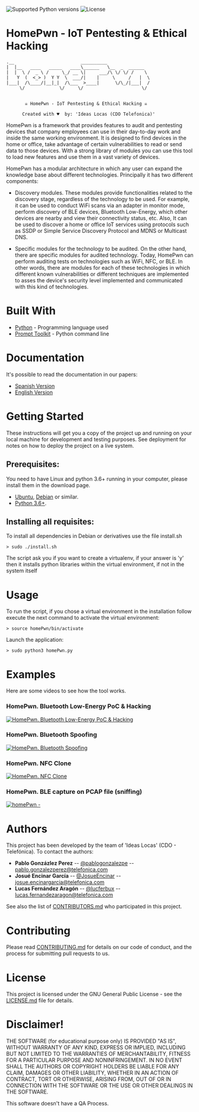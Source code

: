 ![Supported Python versions](https://img.shields.io/badge/python-3.6+-blue.svg?style=flat-square&logo=python)
![License](https://img.shields.io/badge/license-GNU-green.svg?style=flat-square&logo=gnu)

# **HomePwn - IoT Pentesting & Ethical Hacking**

```
.__                         __________                
|  |__   ____   _____   ____\______   \__  _  ______  
|  |  \ /  _ \ /     \_/ __ \|     ___/\ \/ \/ /    \ 
|   Y  (  <_> )  Y Y  \  ___/|    |     \     /   |  \
|___|  /\____/|__|_|  /\___  >____|      \/\_/|___|  /
     \/             \/     \/                      \/ 


       ☠ HomePwn - IoT Pentesting & Ethical Hacking ☠                 

      Created with ♥  by: 'Ideas Locas (CDO Telefonica)'    
```

HomePwn is a framework that provides features to audit and pentesting devices that company employees can use in their day-to-day work and inside the same working environment. It is designed to find devices in the home or office, take advantage of certain vulnerabilities to read or send data to those devices. With a strong library of modules you can use this tool to load new features and use them in a vast variety of devices.

HomePwn has a modular architecture in which any user can expand the knowledge base about different technologies. Principally it has two different components:

* Discovery modules. These modules provide functionalities related to the discovery stage, regardless of the technology to be used. For example, it can be used to conduct WiFi scans via an adapter in monitor mode, perform discovery of BLE devices, Bluetooth Low-Energy, which other devices are nearby and view their connectivity status, etc. Also, It can be used to discover a home or office IoT services using protocols such as SSDP or Simple Service Discovery Protocol and MDNS or Multicast DNS.

* Specific modules for the technology to be audited. On the other hand, there are specific modules for audited technology. Today, HomePwn can perform auditing tests on technologies such as WiFi, NFC, or BLE. In other words, there are modules for each of these technologies in which different known vulnerabilities or different techniques are implemented to asses the device's security level implemented and communicated with this kind of technologies.

# Built With

* [Python](https://www.python.org/download/releases/3.0/) - Programming language used
* [Prompt Toolkit](https://python-prompt-toolkit.readthedocs.io/en/stable/) - Python command line

# Documentation

It's possible to read the documentation in our papers:
* [Spanish Version](https://github.com/ElevenPaths/HomePWN/blob/master/Papers/%5BPAPER%5D%20homepwn_ES_Version%20.pdf)
* [English Version](https://github.com/ElevenPaths/HomePWN/blob/master/Papers/%5BPAPER%5Dhomepwn_ENG.pdf)

# Getting Started

These instructions will get you a copy of the project up and running on your local machine for development and testing purposes. See deployment for notes on how to deploy the project on a live system.

## Prerequisites:

You need to have Linux and python 3.6+ running in your computer, please install them in the download page.

* [Ubuntu](https://ubuntu.com/), [Debian](https://www.debian.org/) or similar.
* [Python 3.6+](https://www.python.org/downloads/).

## Installing all requisites:

To install all dependencies in Debian or derivatives use the file install.sh

```
> sudo ./install.sh
```
The script ask you if you want to create a virtualenv, if your answer is 'y' then it installs python libraries within the virtual environment, if not in the system itself

# Usage

To run the script, if you chose a virtual environment in the installation follow execute the next command to activate the virtual environment:

```
> source homePwn/bin/activate
```

Launch the application:

```
> sudo python3 homePwn.py
```

# Examples

Here are some videos to see how the tool works.

### **HomePwn. Bluetooth Low-Energy PoC & Hacking**
[![HomePwn. Bluetooth Low-Energy PoC & Hacking](https://img.youtube.com/vi/JgbIsP7IGxo/0.jpg)](https://www.youtube.com/watch?v=JgbIsP7IGxo)

### **HomePwn. Bluetooth Spoofing**
[![HomePwn. Bluetooth Spoofing](https://img.youtube.com/vi/o9P1BwlHelM/0.jpg)](https://www.youtube.com/watch?v=o9P1BwlHelM)

### **HomePwn. NFC Clone**
[![HomePwn. NFC Clone](https://img.youtube.com/vi/ZLas04ZCTLU/0.jpg)](https://www.youtube.com/watch?v=ZLas04ZCTLU)

### **HomePwn. BLE capture on PCAP file (sniffing)**
[![homePwn -](https://img.youtube.com/vi/vw9nr584PJQ/0.jpg)](https://www.youtube.com/watch?v=vw9nr584PJQ)

# Authors

This project has been developed by the team of 'Ideas Locas' (CDO - Telefónica). To contact the authors:

* **Pablo Gonzázlez Perez** -- [@pablogonzalezpe](https://twitter.com/pablogonzalezpe) -- pablo.gonzalezperez@telefonica.com
* **Josué Encinar García** -- [@JosueEncinar](https://twitter.com/JosueEncinar) -- josue.encinargarcia@telefonica.com
* **Lucas Fernández Aragón** --  [@lucferbux](https://twitter.com/lucferbux) -- lucas.fernandezaragon@telefonica.com

See also the list of [CONTRIBUTORS.md](CONTRIBUTORS.md) who participated in this project.


# Contributing

Please read [CONTRIBUTING.md](CONTRIBUTING.md) for details on our code of conduct, and the process for submitting pull requests to us.


# License

This project is licensed under the GNU General Public License - see the [LICENSE.md](LICENSE.md) file for details.

# Disclaimer!

THE SOFTWARE (for educational purpose only) IS PROVIDED "AS IS", WITHOUT WARRANTY OF ANY KIND, EXPRESS OR IMPLIED, INCLUDING BUT NOT LIMITED TO THE WARRANTIES OF MERCHANTABILITY, FITNESS FOR A PARTICULAR PURPOSE AND NONINFRINGEMENT. IN NO EVENT SHALL THE AUTHORS OR COPYRIGHT HOLDERS BE LIABLE FOR ANY CLAIM, DAMAGES OR OTHER LIABILITY, WHETHER IN AN ACTION OF CONTRACT, TORT OR OTHERWISE, ARISING FROM, OUT OF OR IN CONNECTION WITH THE SOFTWARE OR THE USE OR OTHER DEALINGS IN THE SOFTWARE.

This software doesn't have a QA Process.